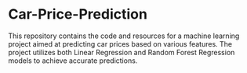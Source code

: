 # Car-Price-Prediction
This repository contains the code and resources for a machine learning project aimed at predicting car prices based on various features. The project utilizes both Linear Regression and Random Forest Regression models to achieve accurate predictions.
